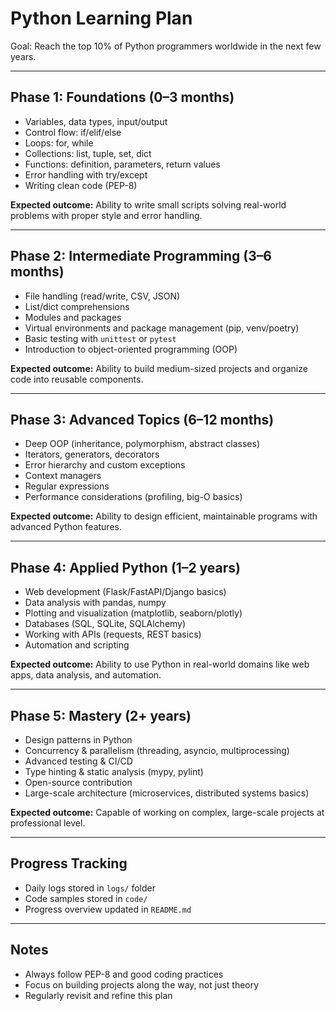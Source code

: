 # Python Learning Plan
Goal: Reach the top 10% of Python programmers worldwide in the next few years.

---

## Phase 1: Foundations (0–3 months)
- Variables, data types, input/output
- Control flow: if/elif/else
- Loops: for, while
- Collections: list, tuple, set, dict
- Functions: definition, parameters, return values
- Error handling with try/except
- Writing clean code (PEP-8)

**Expected outcome:** Ability to write small scripts solving real-world problems with proper style and error handling.

---

## Phase 2: Intermediate Programming (3–6 months)
- File handling (read/write, CSV, JSON)
- List/dict comprehensions
- Modules and packages
- Virtual environments and package management (pip, venv/poetry)
- Basic testing with `unittest` or `pytest`
- Introduction to object-oriented programming (OOP)

**Expected outcome:** Ability to build medium-sized projects and organize code into reusable components.

---

## Phase 3: Advanced Topics (6–12 months)
- Deep OOP (inheritance, polymorphism, abstract classes)
- Iterators, generators, decorators
- Error hierarchy and custom exceptions
- Context managers
- Regular expressions
- Performance considerations (profiling, big-O basics)

**Expected outcome:** Ability to design efficient, maintainable programs with advanced Python features.

---

## Phase 4: Applied Python (1–2 years)
- Web development (Flask/FastAPI/Django basics)
- Data analysis with pandas, numpy
- Plotting and visualization (matplotlib, seaborn/plotly)
- Databases (SQL, SQLite, SQLAlchemy)
- Working with APIs (requests, REST basics)
- Automation and scripting

**Expected outcome:** Ability to use Python in real-world domains like web apps, data analysis, and automation.

---

## Phase 5: Mastery (2+ years)
- Design patterns in Python
- Concurrency & parallelism (threading, asyncio, multiprocessing)
- Advanced testing & CI/CD
- Type hinting & static analysis (mypy, pylint)
- Open-source contribution
- Large-scale architecture (microservices, distributed systems basics)

**Expected outcome:** Capable of working on complex, large-scale projects at professional level.

---

## Progress Tracking
- Daily logs stored in `logs/` folder
- Code samples stored in `code/`
- Progress overview updated in `README.md`

---

## Notes
- Always follow PEP-8 and good coding practices
- Focus on building projects along the way, not just theory
- Regularly revisit and refine this plan
